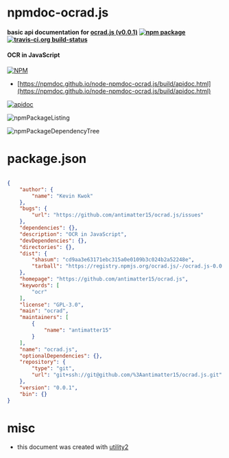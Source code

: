 # npmdoc-ocrad.js

#### basic api documentation for  [ocrad.js (v0.0.1)](https://github.com/antimatter15/ocrad.js)  [![npm package](https://img.shields.io/npm/v/npmdoc-ocrad.js.svg?style=flat-square)](https://www.npmjs.org/package/npmdoc-ocrad.js) [![travis-ci.org build-status](https://api.travis-ci.org/npmdoc/node-npmdoc-ocrad.js.svg)](https://travis-ci.org/npmdoc/node-npmdoc-ocrad.js)

#### OCR in JavaScript

[![NPM](https://nodei.co/npm/ocrad.js.png?downloads=true&downloadRank=true&stars=true)](https://www.npmjs.com/package/ocrad.js)

- [https://npmdoc.github.io/node-npmdoc-ocrad.js/build/apidoc.html](https://npmdoc.github.io/node-npmdoc-ocrad.js/build/apidoc.html)

[![apidoc](https://npmdoc.github.io/node-npmdoc-ocrad.js/build/screenCapture.buildCi.browser.%252Ftmp%252Fbuild%252Fapidoc.html.png)](https://npmdoc.github.io/node-npmdoc-ocrad.js/build/apidoc.html)

![npmPackageListing](https://npmdoc.github.io/node-npmdoc-ocrad.js/build/screenCapture.npmPackageListing.svg)

![npmPackageDependencyTree](https://npmdoc.github.io/node-npmdoc-ocrad.js/build/screenCapture.npmPackageDependencyTree.svg)



# package.json

```json

{
    "author": {
        "name": "Kevin Kwok"
    },
    "bugs": {
        "url": "https://github.com/antimatter15/ocrad.js/issues"
    },
    "dependencies": {},
    "description": "OCR in JavaScript",
    "devDependencies": {},
    "directories": {},
    "dist": {
        "shasum": "cd9aa3e63171ebc315a0e0109b3c024b2a52248e",
        "tarball": "https://registry.npmjs.org/ocrad.js/-/ocrad.js-0.0.1.tgz"
    },
    "homepage": "https://github.com/antimatter15/ocrad.js",
    "keywords": [
        "ocr"
    ],
    "license": "GPL-3.0",
    "main": "ocrad",
    "maintainers": [
        {
            "name": "antimatter15"
        }
    ],
    "name": "ocrad.js",
    "optionalDependencies": {},
    "repository": {
        "type": "git",
        "url": "git+ssh://git@github.com/%3Aantimatter15/ocrad.js.git"
    },
    "version": "0.0.1",
    "bin": {}
}
```



# misc
- this document was created with [utility2](https://github.com/kaizhu256/node-utility2)
